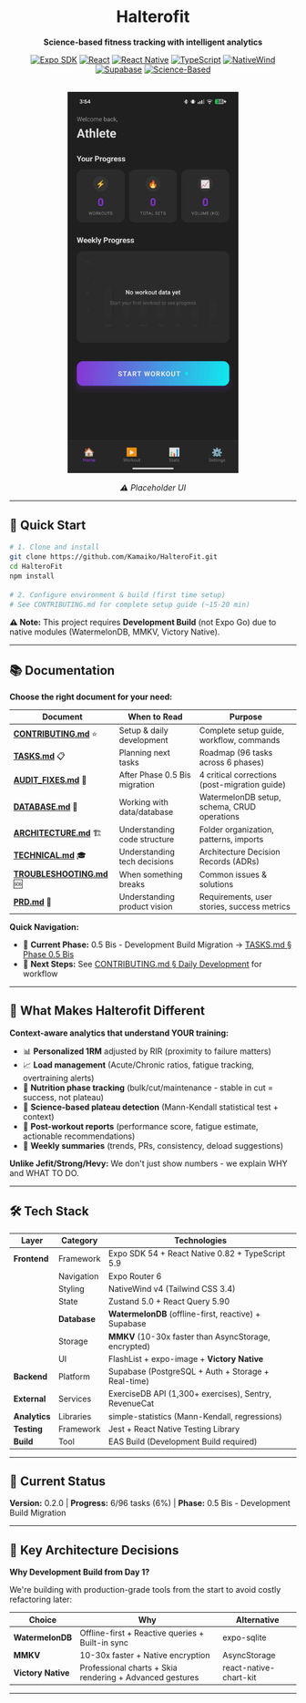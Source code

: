 <div align="center">

# Halterofit

**Science-based fitness tracking with intelligent analytics**

[![Expo SDK](https://img.shields.io/badge/Expo-54.0.12-000020?style=flat&logo=expo)](https://expo.dev)
[![React](https://img.shields.io/badge/React-19.2.0-61DAFB?style=flat&logo=react)](https://react.dev)
[![React Native](https://img.shields.io/badge/React%20Native-0.82.0-61DAFB?style=flat&logo=react)](https://reactnative.dev)
[![TypeScript](https://img.shields.io/badge/TypeScript-5.9-3178C6?style=flat&logo=typescript)](https://typescriptlang.org)
[![NativeWind](https://img.shields.io/badge/NativeWind-v4-06B6D4?style=flat&logo=tailwindcss)](https://nativewind.dev)
[![Supabase](https://img.shields.io/badge/Supabase-Latest-3ECF8E?style=flat&logo=supabase)](https://supabase.com)
[![Science-Based](https://img.shields.io/badge/Analytics-Science--Based-00A36C?style=flat)](https://github.com)

<br/>

<img src="./docs/images/home-placeholder.jpeg" alt="Home Screen Placeholder" width="300"/>

_⚠️ Placeholder UI_

</div>

---

## 🚀 Quick Start

```bash
# 1. Clone and install
git clone https://github.com/Kamaiko/HalteroFit.git
cd HalteroFit
npm install

# 2. Configure environment & build (first time setup)
# See CONTRIBUTING.md for complete setup guide (~15-20 min)
```

**⚠️ Note:** This project requires **Development Build** (not Expo Go) due to native modules (WatermelonDB, MMKV, Victory Native).

---

## 📚 Documentation

**Choose the right document for your need:**

| Document                                             | When to Read                  | Purpose                                       |
| ---------------------------------------------------- | ----------------------------- | --------------------------------------------- |
| **[CONTRIBUTING.md](docs/CONTRIBUTING.md)** ⭐       | Setup & daily development     | Complete setup guide, workflow, commands      |
| **[TASKS.md](docs/TASKS.md)** 📋                     | Planning next tasks           | Roadmap (96 tasks across 6 phases)            |
| **[AUDIT_FIXES.md](docs/AUDIT_FIXES.md)** 🔧         | After Phase 0.5 Bis migration | 4 critical corrections (post-migration guide) |
| **[DATABASE.md](docs/DATABASE.md)** 💾               | Working with data/database    | WatermelonDB setup, schema, CRUD operations   |
| **[ARCHITECTURE.md](docs/ARCHITECTURE.md)** 🏗️       | Understanding code structure  | Folder organization, patterns, imports        |
| **[TECHNICAL.md](docs/TECHNICAL.md)** 🎓             | Understanding tech decisions  | Architecture Decision Records (ADRs)          |
| **[TROUBLESHOOTING.md](docs/TROUBLESHOOTING.md)** 🆘 | When something breaks         | Common issues & solutions                     |
| **[PRD.md](docs/PRD.md)** 📄                         | Understanding product vision  | Requirements, user stories, success metrics   |

**Quick Navigation:**

- 🎯 **Current Phase:** 0.5 Bis - Development Build Migration → [TASKS.md § Phase 0.5 Bis](docs/TASKS.md#-phase-05-bis-development-build-migration-010--next-session)
- 🚀 **Next Steps:** See [CONTRIBUTING.md § Daily Development](docs/CONTRIBUTING.md#️-development-workflow) for workflow

---

## 🎯 What Makes Halterofit Different

**Context-aware analytics that understand YOUR training:**

- 📊 **Personalized 1RM** adjusted by RIR (proximity to failure matters)
- 📈 **Load management** (Acute/Chronic ratios, fatigue tracking, overtraining alerts)
- 🎯 **Nutrition phase tracking** (bulk/cut/maintenance - stable in cut = success, not plateau)
- 🧪 **Science-based plateau detection** (Mann-Kendall statistical test + context)
- 📝 **Post-workout reports** (performance score, fatigue estimate, actionable recommendations)
- 📅 **Weekly summaries** (trends, PRs, consistency, deload suggestions)

**Unlike Jefit/Strong/Hevy:** We don't just show numbers - we explain WHY and WHAT TO DO.

---

## 🛠️ Tech Stack

| Layer         | Category     | Technologies                                          |
| ------------- | ------------ | ----------------------------------------------------- |
| **Frontend**  | Framework    | Expo SDK 54 + React Native 0.82 + TypeScript 5.9      |
|               | Navigation   | Expo Router 6                                         |
|               | Styling      | NativeWind v4 (Tailwind CSS 3.4)                      |
|               | State        | Zustand 5.0 + React Query 5.90                        |
|               | **Database** | **WatermelonDB** (offline-first, reactive) + Supabase |
|               | Storage      | **MMKV** (10-30x faster than AsyncStorage, encrypted) |
|               | UI           | FlashList + expo-image + **Victory Native**           |
| **Backend**   | Platform     | Supabase (PostgreSQL + Auth + Storage + Real-time)    |
| **External**  | Services     | ExerciseDB API (1,300+ exercises), Sentry, RevenueCat |
| **Analytics** | Libraries    | simple-statistics (Mann-Kendall, regressions)         |
| **Testing**   | Framework    | Jest + React Native Testing Library                   |
| **Build**     | Tool         | EAS Build (Development Build required)                |

---

## 🎯 Current Status

**Version:** 0.2.0 | **Progress:** 6/96 tasks (6%) | **Phase:** 0.5 Bis - Development Build Migration

---

## 🚀 Key Architecture Decisions

**Why Development Build from Day 1?**

We're building with production-grade tools from the start to avoid costly refactoring later:

| Choice             | Why                                                      | Alternative            |
| ------------------ | -------------------------------------------------------- | ---------------------- |
| **WatermelonDB**   | Offline-first + Reactive queries + Built-in sync         | expo-sqlite            |
| **MMKV**           | 10-30x faster + Native encryption                        | AsyncStorage           |
| **Victory Native** | Professional charts + Skia rendering + Advanced gestures | react-native-chart-kit |

---
